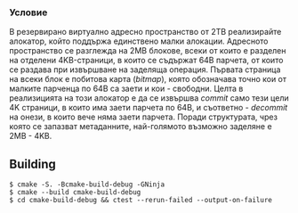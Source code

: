 ### Условие

В резервирано виртуално адресно пространство от 2ТВ реализирайте алокатор,
който поддържа единствено малки алокации. Адресното пространство се разглежда
на 2МВ блокове, всеки от които е разделен на отделени 4KB-страници, в които
се съдържат 64В парчета, от които се раздава при извършване на заделяща
операция. Първата страница на всеки блок е побитова карта
(_bitmap_), която обозначава точно кои от малките парченца по 64B са
заети и кои - свободни. Целта в реализицията на този алокатор е да се
извършва _commit_ само тези цели 4K страници, в които има заети парчета
по 64B, и съответно - _decommit_ на онези, в които вече няма заети парчета.
Поради структурата, чрез която се запазват метаданните, най-голямото
възможно заделяне е 2MB - 4KB.

## Building

```
$ cmake -S. -Bcmake-build-debug -GNinja
$ cmake --build cmake-build-debug
$ cd cmake-build-debug && ctest --rerun-failed --output-on-failure
```
